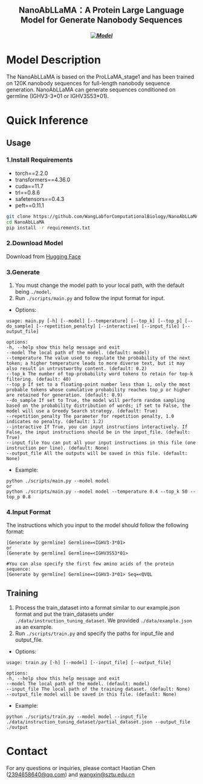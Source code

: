 <h2 align="center"> NanoAbLLaMA：A Protein Large Language Model for Generate Nanobody Sequences</h2>
<h5 align="center">
  
[![Model](https://img.shields.io/badge/🤗-Model_Download-blue.svg)](https://huggingface.co/Lab608/NanoAbLLaMA)

</h5>

# Model Description
The NanoAbLLaMA is based on the ProLLaMA_stage1 and has been trained on 120K nanobody sequences for full-length nanobody sequence generation.
NanoAbLLaMA can generate sequences conditioned on germline (IGHV3-3\*01 or IGHV3S53\*01).
# Quick Inference
  ## Usage
  ### 1.Install Requirements
  * torch==2.2.0
  * transformers==4.36.0
  * cuda==11.7
  * trl==0.8.6
  * safetensors==0.4.3
  * peft==0.11.1
  ```bash
  git clone https://github.com/WangLabforComputationalBiology/NanoAbLLaMA.git
  cd NanoAbLLaMA
  pip install -r requirements.txt
  ```
  ### 2.Download Model
  Download from [Hugging Face](https://huggingface.co/Lab608/NanoAbLLaMA)
  ### 3.Generate
  1. You must change the model path to your local path, with the default being `./model`.
  2. Run `./scripts/main.py` and follow the input format for input.
  * Options:
  ```text
  usage: main.py [-h] [--model] [--temperature] [--top_k] [--top_p] [--do_sample] [--repetition_penalty] [--interactive] [--input_file] [--output_file]

  options:
  -h, --help show this help message and exit
  --model The local path of the model. (default: model)
  --temperature The value used to regulate the probability of the next token; a higher temperature leads to more diverse text, but it may also result in untrustworthy content. (default: 0.2)
  --top_k The number of top-probability word tokens to retain for top-k filtering. (default: 40)
  --top_p If set to a floating-point number less than 1, only the most probable tokens whose cumulative probability reaches top_p or higher are retained for generation. (default: 0.9)
  --do_sample If set to True, the model will perform random sampling based on the probability distribution of words; if set to False, the model will use a Greedy Search strategy. (default: True)
  --repetition_penalty The parameter for repetition penalty, 1.0 indicates no penalty. (default: 1.2)
  --interactive If True, you can input instructions interactively. If False, the input instructions should be in the input_file. (default: True)
  --input_file You can put all your input instructions in this file (one instruction per line). (default: None)
  --output_file All the outputs will be saved in this file. (default: None)
  ```
  * Example:
  ```text
  python ./scripts/main.py --model model
  or
  python ./scripts/main.py --model model --temperature 0.4 --top_k 50 --top_p 0.8
  ```
  ### 4.Input Format
  The instructions which you input to the model should follow the following format:
  ```text
  [Generate by germline] Germline=<IGHV3-3*01>
  or
  [Generate by germline] Germline=<IGHV3S53*01>
  ```
  ```text
  #You can also specify the first few amino acids of the protein sequence:
  [Generate by germline] Germline=<IGHV3-3*01> Seq=<QVQL
  ```
  ## Training
  1. Process the train_dataset into a format similar to our example.json format and put the train_datasets under `./data/instruction_tuning_dataset`. We provided `./data/example.json` as an example.
  2. Run `./scripts/train.py` and specify the paths for input_file and output_file.
  * Options:
  ```text
  usage: train.py [-h] [--model] [--input_file] [--output_file]

  options:
  -h, --help show this help message and exit
  --model The local path of the model. (default: model)
  --input_file The local path of the training dataset. (default: None)
  --output_file model will be saved in this file. (default: None)
  ```
  * Example:
  ```text
  python ./scripts/train.py --model model --input_file ./data/instruction_tuning_dataset/partial_dataset.json --output_file ./output
  ```
# Contact
For any questions or inquiries, please contact Haotian Chen (2394658640@qq.com) and wangxin@sztu.edu.cn

